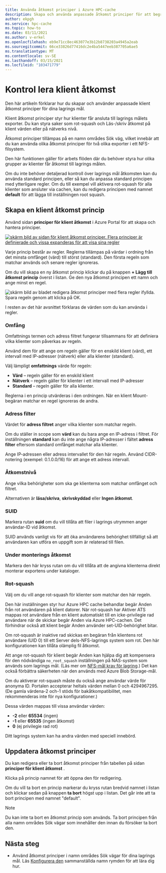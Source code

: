 ```yaml
---
title: Använda åtkomst principer i Azure HPC-cache
description: Skapa och använda anpassade åtkomst principer för att begränsa klient åtkomsten till lagrings mål i Azure HPC-cache
author: ekpgh
ms.service: hpc-cache
ms.topic: how-to
ms.date: 03/11/2021
ms.author: v-erkel
ms.openlocfilehash: eb9e71cc8ec463077e3b12b8738203a4945a2eab
ms.sourcegitcommit: 66ce33826d77416dc2e4ba5447eeb387705a6ae5
ms.translationtype: MT
ms.contentlocale: sv-SE
ms.lasthandoff: 03/15/2021
ms.locfileid: "103471779"
---
```

# <a name="control-client-access"></a>Kontrol lera klient åtkomst

Den här artikeln förklarar hur du skapar och använder anpassade klient åtkomst principer för dina lagrings mål.

Klient åtkomst principer styr hur klienter får ansluta till lagrings målets exporter. Du kan styra saker som rot-squash och Läs-/skriv åtkomst på klient värden eller på nätverks nivå.

Åtkomst principer tillämpas på en namn områdes Sök väg, vilket innebär att du kan använda olika åtkomst principer för två olika exporter i ett NFS-filsystem.

Den här funktionen gäller för arbets flöden där du behöver styra hur olika grupper av klienter får åtkomst till lagrings målen.

Om du inte behöver detaljerad kontroll över lagrings mål åtkomsten kan du använda standard principen, eller så kan du anpassa standard principen med ytterligare regler. Om du till exempel vill aktivera rot-squash för alla klienter som ansluter via cachen, kan du redigera principen med namnet **default** för att lägga till inställningen root squash.

## <a name="create-a-client-access-policy"></a>Skapa en klient åtkomst princip

Använd sidan **principer för klient åtkomst** i Azure Portal för att skapa och hantera principer. <!-- is there AZ CLI for this? -->

[![skärm bild av sidan för klient åtkomst principer. Flera principer är definierade och vissa expanderas för att visa sina regler](media/policies-overview.png)](media/policies-overview.png#lightbox)

Varje princip består av regler. Reglerna tillämpas på värdar i ordning från det minsta omfånget (värd) till störst (standard). Den första regeln som matchar används och senare regler ignoreras.

Om du vill skapa en ny åtkomst princip klickar du på knappen **+ Lägg till åtkomst princip** överst i listan. Ge den nya åtkomst principen ett namn och ange minst en regel.

![skärm bild av bladet redigera åtkomst principer med flera regler ifyllda. Spara regeln genom att klicka på OK.](media/add-policy.png)

I resten av det här avsnittet förklaras de värden som du kan använda i regler.

### <a name="scope"></a>Omfång

Omfattnings termen och adress filtret fungerar tillsammans för att definiera vilka klienter som påverkas av regeln.

Använd dem för att ange om regeln gäller för en enskild klient (värd), ett intervall med IP-adresser (nätverk) eller alla klienter (standard).

Välj lämpligt **omfattnings** värde för regeln:

* **Värd** – regeln gäller för en enskild klient
* **Nätverk** – regeln gäller för klienter i ett intervall med IP-adresser
* **Standard** – regeln gäller för alla klienter.

Reglerna i en princip utvärderas i den ordningen. När en klient Mount-begäran matchar en regel ignoreras de andra.

### <a name="address-filter"></a>Adress filter

Värdet för **adress filtret** anger vilka klienter som matchar regeln.

Om du ställer in scope som **värd** kan du bara ange en IP-adress i filtret. För inställningen **standard** kan du inte ange några IP-adresser i fältet **adress filter** eftersom standard omfånget matchar alla klienter.

Ange IP-adressen eller adress intervallet för den här regeln. Använd CIDR-notering (exempel: 0.1.0.0/16) för att ange ett adress intervall.

### <a name="access-level"></a>Åtkomstnivå

Ange vilka behörigheter som ska ge klienterna som matchar omfånget och filtret.

Alternativen är **läsa/skriva**, **skrivskyddad** eller **Ingen åtkomst**.

### <a name="suid"></a>SUID

Markera rutan **suid** om du vill tillåta att filer i lagrings utrymmen anger användar-ID vid åtkomst.

SUID används vanligt vis för att öka användarens behörighet tillfälligt så att användaren kan utföra en uppgift som är relaterad till filen.

### <a name="submount-access"></a>Under monterings åtkomst

Markera den här kryss rutan om du vill tillåta att de angivna klienterna direkt monterar exportens under kataloger.

### <a name="root-squash"></a>Rot-squash

Välj om du vill ange rot-squash för klienter som matchar den här regeln.

Den här inställningen styr hur Azure HPC cache behandlar begär Anden från rot användaren på klient datorer. När rot-squash har Aktiver ATS mappas rot användare från en klient automatiskt till en icke-privilegie rad användare när de skickar begär Anden via Azure HPC-cachen. Det förhindrar också att klient begär Anden använder set-UID-behörighet bitar.

Om rot-squash är inaktive rad skickas en begäran från klientens rot användare (UID 0) till ett Server dels-NFS-lagrings system som rot. Den här konfigurationen kan tillåta olämplig fil åtkomst.

Att ange rot-squash för klient begär Anden kan hjälpa dig att kompensera för den nödvändiga ``no_root_squash`` inställningen på NAS-system som används som lagrings mål. (Läs mer om [NFS-mål krav för lagring](hpc-cache-prerequisites.md#nfs-storage-requirements).) Det kan också förbättra säkerheten när den används med Azure Blob Storage-mål.

Om du aktiverar rot-squash måste du också ange användar värde för anonyma ID. Portalen accepterar heltals värden mellan 0 och 4294967295. (De gamla värdena-2 och-1 stöds för bakåtkompatibilitet, men rekommenderas inte för nya konfigurationer.)

Dessa värden mappas till vissa användar värden:

* **-2** eller **65534** (ingen)
* **-1** eller **65535** (ingen åtkomst)
* **0** (ej privilegie rad rot)

Ditt lagrings system kan ha andra värden med speciell innebörd.

## <a name="update-access-policies"></a>Uppdatera åtkomst principer

Du kan redigera eller ta bort åtkomst principer från tabellen på sidan **principer för klient åtkomst** .

Klicka på princip namnet för att öppna den för redigering.

Om du vill ta bort en princip markerar du kryss rutan bredvid namnet i listan och klickar sedan på knappen **ta bort** högst upp i listan. Det går inte att ta bort principen med namnet "default".

> [!NOTE]
> Du kan inte ta bort en åtkomst princip som används. Ta bort principen från alla namn områdes Sök vägar som innehåller den innan du försöker ta bort den.

## <a name="next-steps"></a>Nästa steg

* Använd åtkomst principer i namn områdes Sök vägar för dina lagrings mål. Läs [Konfigurera den](add-namespace-paths.md) sammanställda namn rymden för att lära dig hur.

